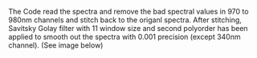 The Code read the spectra and remove the bad spectral values in 970 to 980nm channels and stitch back to the origanl spectra. After stitching, Savitsky Golay filter with 11 window size and second polyorder has been applied to smooth out the spectra with 0.001 precision (except 340nm channel). (See image below)

